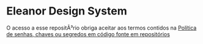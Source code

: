 # Eleanor Design System

O acesso a esse repositÃ³rio obriga aceitar aos termos contidos na [Polí­tica de senhas, chaves ou segredos em código fonte em repositórios](https://webmotors.atlassian.net/wiki/spaces/IN/pages/1148584376/Pol+tica+de+senhas+chaves+ou+segredos+em+c+digo+fonte+em+reposit+rios)
